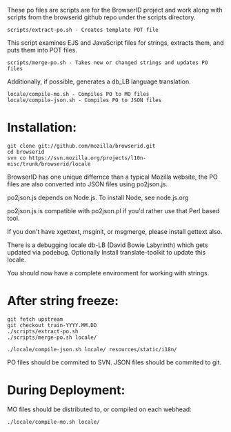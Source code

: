 These po files are scripts are for the BrowserID project and work along
with scripts from the browserid github repo under the scripts directory.

    scripts/extract-po.sh - Creates template POT file

This script examines EJS and JavaScript files for strings, extracts them, and puts them into POT files.

    scripts/merge-po.sh - Takes new or changed strings and updates PO files

Additionally, if possible, generates a db_LB language translation.

    locale/compile-mo.sh - Compiles PO to MO files
    locale/compile-json.sh - Compiles PO to JSON files

# Installation:

    git clone git://github.com/mozilla/browserid.git
    cd browserid
    svn co https://svn.mozilla.org/projects/l10n-misc/trunk/browserid/locale

BrowserID has one unique differnce than a typical Mozilla website, the
PO files are also converted into JSON files using po2json.js.

po2json.js depends on Node.js. To install Node, see node.js.org

po2json.js is compatible with po2json.pl if you'd rather use that Perl based tool.

If you don't have xgettext, msginit, or msgmerge, please install gettext also.

There is a debugging locale db-LB (David Bowie Labyrinth) which gets updated
via podebug. Optionally Install translate-toolkit to update this locale.

You should now have a complete environment for working with strings.

# After string freeze:

    git fetch upstream
    git checkout train-YYYY.MM.DD
    ./scripts/extract-po.sh
    ./scripts/merge-po.sh locale/

    ./locale/compile-json.sh locale/ resources/static/i18n/

PO files should be commited to SVN.
JSON files should be commited to git.

# During Deployment:

MO files should be distributed to, or compiled on each webhead:

    ./locale/compile-mo.sh locale/